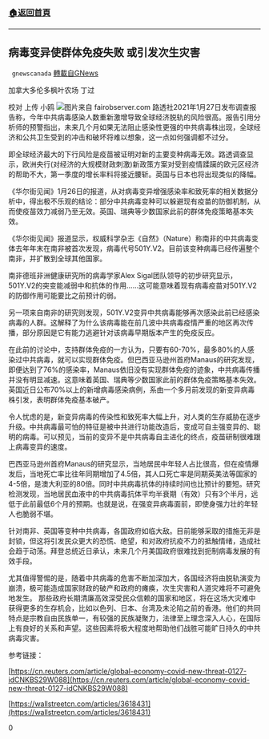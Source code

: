 ###  [:house:返回首頁](https://github.com/ourhimalayas/txt)
---

## 病毒变异使群体免疫失败 或引发次生灾害
` gnewscanada` [轉載自GNews](https://gnews.org/zh-hans/838962/)

加拿大多伦多枫叶农场 丁过

校对 上传 小鸥
![]()![](https://gnews.org/wp-content/uploads/2021/01/c-27-25.jpg)图片来自 fairobserver.com
路透社2021年1月27日发布调查报告称，今年中共病毒感染人数重新激增导致全球经济脱轨的风险很高。报告引用分析师的预警指出，未来几个月如果无法阻止感染性更强的中共病毒株出现，全球经济和公共卫生受到的冲击和破坏将难以想象，这一点如何强调都不过分。

即全球经济最大的下行风险是疫苗被证明对新的主要变种病毒无效。路透调查显示，欧洲央行(对经济的大规模财政刺激)新政策方案对受到疫情蹂躏的欧元区经济的帮助不大，第一季度的增长率料将接近腰斩。英国与日本也将出现类似的降幅。

《华尔街见闻》1月26日的报道，从对病毒变异增强感染率和致死率的相关数据分析中，得出极不乐观的结论：部分中共病毒变种可以躲避现有疫苗的防御机制，从而使疫苗效力减弱乃至无效。英国、瑞典等少数国家此前的群体免疫策略基本失效。

《华尔街见闻》报道显示，权威科学杂志《自然》（Nature）称南非的中共病毒变体去年年末在南非被首次发现，病毒代号501Y.V2。目前该变种病毒已经传遍整个南非，并扩散到全球其他国家。

南非德班非洲健康研究所的病毒学家Alex Sigal团队领导的初步研究显示，501Y.V2的突变能减弱中和抗体的作用……这可能意味着现有病毒疫苗对501Y.V2的防御作用可能要比之前预计的弱。

另一项来自南非的研究则发现，501Y.V2变异中共病毒能够再次感染此前已经感染病毒的人群。这解释了为什么该病毒能在前几波中共病毒疫情严重的地区再次传播，部分原因是它有能力逃避针对该病毒早期版本产生的免疫反应。

在此前的讨论中，支持群体免疫的一方认为，只要有60-70%，最多80%的人感染过中共病毒，就可以实现群体免疫。但巴西亚马逊州首府Manaus的研究发现，即便达到了76%的感染率，Manaus依旧没有实现群体免疫的迹象，中共病毒传播并没有明显减速。这意味着英国、瑞典等少数国家此前的群体免疫策略基本失效。英国近日公布70%以上的新增病毒感染病例，系由一个多月前发现的新变异病毒株引发，表明群体免疫基本破产。

令人忧虑的是，新变异病毒的传染性和致死率大幅上升，对人类的生存威胁在逐步升级。中共病毒最可怕的特征是被中共进行功能改造后，变成可自主强变异的、聪明的病毒。可以预见，当前的变异不是中共病毒自主进化的终点，疫苗研制很难跟上病毒变异的速度。

巴西亚马逊州首府Manaus的研究显示，当地居民中年轻人占比很高，但在疫情爆发后，当地死亡率比往年同期增加了4.5倍，其人口死亡率是同期英美法等国家的4-5倍，是澳大利亚的80倍。同时中共病毒抗体的持续时间也比预计的要短。研究检测发现，当地居民血液中的中共病毒抗体平均半衰期（有效）只有3个半月，远低于此前最低6个月的预期。也就是说，在强变异病毒面前，即使身强力壮的年轻人也脆弱不堪。

针对南非、英国等变种中共病毒，各国政府如临大敌。目前能够采取的措施无非是封锁，但这将引发民众更大的恐慌、绝望，和对政府抗疫不力的抵触情绪，造成社会趋于动荡。拜登总统近日承认，未来几个月美国政府很难找到扼制病毒发展的有效手段。

尤其值得警惕的是，随着中共病毒的危害不断加深加大，各国经济将由脱轨演变为崩溃，极可能造成国家财政的破产和政府的瘫痪，次生灾害和人道灾难将不可避免地发生。 那些政府长期清廉高效深受民众信赖的国家和地区，将在这场大灾难中获得更多的生存机会，比如以色列、日本、台湾及未沦陷之前的香港。他们的共同特点是宗教自由民族单一，有较强的民族凝聚力，法律至上理念深入人心，在国际上有良好的关系和声望。这些因素将极大程度地帮助他们战胜可能旷日持久的中共病毒灾害。

参考链接：

[https://cn.reuters.com/article/global-economy-covid-new-threat-0127-idCNKBS29W088](https://cn.reuters.com/article/global-economy-covid-new-threat-0127-idCNKBS29W088)

[https://wallstreetcn.com/articles/3618431](https://wallstreetcn.com/articles/3618431)

0
